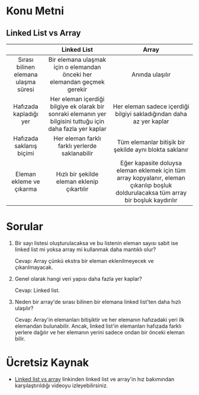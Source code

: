 # Konu Metni

## Linked List vs Array

|                                      |                         Linked List                          |                            Array                             |
| :----------------------------------: | :----------------------------------------------------------: | :----------------------------------------------------------: |
| Sırası bilinen elemana ulaşma süresi | Bir elemana ulaşmak için o elemandan önceki her elemandan geçmek gerekir |                       Anında ulaşılır                        |
|        Hafızada kapladığı yer        | Her eleman içerdiği bilgiye ek olarak bir sonraki elemanın yer bilgisini tuttuğu için daha fazla yer kaplar | Her eleman sadece içerdiği bilgiyi sakladığından daha az yer kaplar |
|       Hafızada saklanış biçimi       |        Her eleman farklı farklı yerlerde saklanabilir        |    Tüm elemanlar bitişik bir şekilde aynı blokta saklanır    |
|       Eleman ekleme ve çıkarma       |         Hızlı bir şekilde eleman eklenip çıkartılır          | Eğer kapasite doluysa eleman eklemek için tüm array kopyalanır, eleman çıkarılıp boşluk doldurulacaksa tüm array bir boşluk kaydırılır |



# Sorular

1. Bir sayı listesi oluşturulacaksa ve bu listenin eleman sayısı sabit ise linked list mi yoksa array mi kullanmak daha mantıklı olur?

   Cevap: Array çünkü ekstra bir eleman eklenilmeyecek ve çıkarılmayacak.

2. Genel olarak hangi veri yapısı daha fazla yer kaplar?

   Cevap: Linked list.

3. Neden bir array'de sırası bilinen bir elemana linked list'ten daha hızlı ulaşılır?

   Cevap: Array'in elemanları bitişiktir ve her elemanın hafızadaki yeri ilk elemandan bulunabilir. Ancak, linked list'in elemanları hafızada farklı yerlere dağılır ve her elemanın yerini sadece ondan bir önceki eleman bilir.



# Ücretsiz Kaynak

* [Linked list vs array](https://www.youtube.com/watch?v=DyG9S9nAlUM) linkinden linked list ve array'in hız bakımından karşılaştırıldığı videoyu izleyebilirsiniz.

